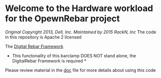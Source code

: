 Welcome to the Hardware workload for the OpewnRebar project
=============================================================
_Original Copyright 2013, Dell, Inc._
_Maintained by 2015 RackN, Inc_
The code in this repository is Apache 2 licensed

The [Digital Rebar Framework](https://github.com/digitalrebar/core) 

* This functonality of this barclamp DOES NOT stand alone, the DigitalRebar Framework is required * 

Please review material in the [doc](/doc/README.md) file for more details about using this code
